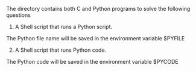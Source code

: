 The directory contains both C and Python programs to solve the following questions

1. A Shell script that runs a Python script.

The Python file name will be saved in the environment variable $PYFILE


2. A Shell script that runs Python code.

The Python code will be saved in the environment variable $PYCODE
